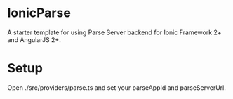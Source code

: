 # IonicParse
A starter template for using Parse Server backend for Ionic Framework 2+ and AngularJS 2+.

# Setup
Open ./src/providers/parse.ts and set your parseAppId and parseServerUrl.
